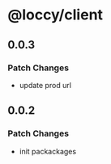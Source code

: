 # @loccy/client

## 0.0.3

### Patch Changes

- update prod url

## 0.0.2

### Patch Changes

- init packackages

